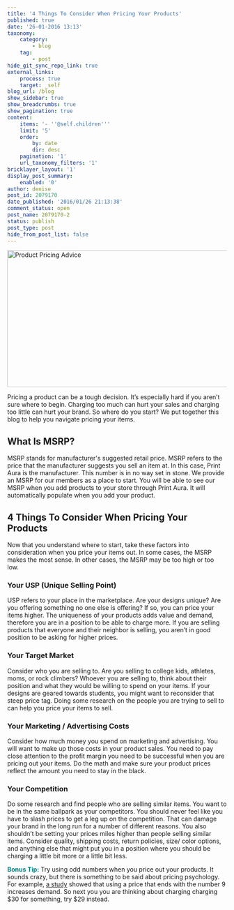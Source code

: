```yaml
---
title: '4 Things To Consider When Pricing Your Products'
published: true
date: '26-01-2016 13:13'
taxonomy:
    category:
        - blog
    tag:
        - post
hide_git_sync_repo_link: true
external_links:
    process: true
    target: _self
blog_url: /blog
show_sidebar: true
show_breadcrumbs: true
show_pagination: true
content:
    items: '- ''@self.children'''
    limit: '5'
    order:
        by: date
        dir: desc
    pagination: '1'
    url_taxonomy_filters: '1'
bricklayer_layout: '1'
display_post_summary:
    enabled: '0'
author: denise
post_id: 2079170
date_published: '2016/01/26 21:13:38'
comment_status: open
post_name: 2079170-2
status: publish
post_type: post
hide_from_post_list: false
---
```


<img class="aligncenter size-large wp-image-2079174" src="https://printaura.com/wp-content/uploads/2016/01/pricing-products-banner-1024x328.jpg" alt="Product Pricing Advice" width="980" height="314" />

Pricing a product can be a tough decision. It’s especially hard if you aren’t sure where to begin. Charging too much can hurt your sales and charging too little can hurt your brand. So where do you start? We put together this blog to help you navigate pricing your items.
<h2>What Is MSRP?</h2>
MSRP stands for manufacturer's suggested retail price. MSRP refers to the price that the manufacturer suggests you sell an item at. In this case, Print Aura is the manufacturer. This number is in no way set in stone. We provide an MSRP for our members as a place to start. You will be able to see our MSRP when you add products to your store through Print Aura. It will automatically populate when you add your product.
<h2>4 Things To Consider When Pricing Your Products</h2>
Now that you understand where to start, take these factors into consideration when you price your items out. In some cases, the MSRP makes the most sense. In other cases, the MSRP may be too high or too low.
<h3>Your USP (Unique Selling Point)</h3>
USP refers to your place in the marketplace. Are your designs unique? Are you offering something no one else is offering? If so, you can price your items higher. The uniqueness of your products adds value and demand, therefore you are in a position to be able to charge more. If you are selling products that everyone and their neighbor is selling, you aren’t in good position to be asking for higher prices.
<h3>Your Target Market</h3>
Consider who you are selling to. Are you selling to college kids, athletes, moms, or rock climbers? Whoever you are selling to, think about their position and what they would be willing to spend on your items. If your designs are geared towards students, you might want to reconsider that steep price tag. Doing some research on the people you are trying to sell to can help you price your items to sell.
<h3>Your Marketing / Advertising Costs</h3>
Consider how much money you spend on marketing and advertising. You will want to make up those costs in your product sales. You need to pay close attention to the profit margin you need to be successful when you are pricing out your items. Do the math and make sure your product prices reflect the amount you need to stay in the black.
<h3>Your Competition</h3>
Do some research and find people who are selling similar items. You want to be in the same ballpark as your competitors. You should never feel like you have to slash prices to get a leg up on the competition. That can damage your brand in the long run for a number of different reasons. You also shouldn’t be setting your prices miles higher than people selling similar items. Consider quality, shipping costs, return policies, size/ color options, and anything else that might put you in a position where you should be charging a little bit more or a little bit less.

<span class="dashicons dashicons-star-filled"></span><span style="color: #008080;"><strong>Bonus Tip:</strong> </span>Try using odd numbers when you price out your products. It sounds crazy, but there is something to be said about pricing psychology. For example, <a href="http://link.springer.com/article/10.1023%2FA%3A1023581927405" target="_blank">a study</a> showed that using a price that ends with the number 9 increases demand. So next you you are thinking about charging charging $30 for something, try $29 instead.